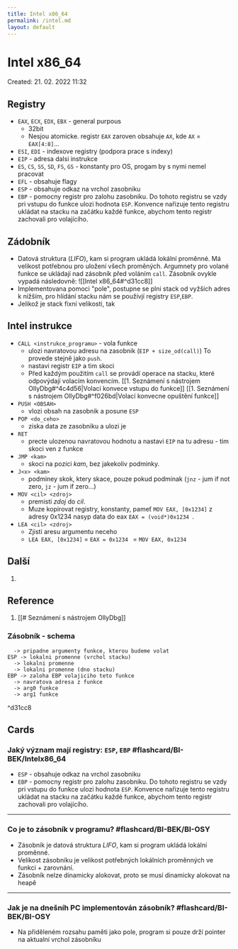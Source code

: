 ```yaml
---
title: Intel x86_64
permalink: /intel.md
layout: default 
---
```


# Intel x86_64
Created: 21. 02. 2022 11:32

## Registry
-  ```EAX```, ```ECX```, ```EDX```, ```EBX``` - general purpous
	- 32bit
	- Nesjou atomicke. registr ```EAX``` zaroven obsahuje ```AX```, kde ```AX``` = ```EAX[4:8]```...
- ```ESI```, ```EDI``` - indexove registry (podpora prace s indexy)
- ```EIP``` - adresa dalsi instrukce
- ```ES```, ```CS```, ```SS```, ```SD```, ```FS```, ```GS``` - konstanty pro OS, progam by s nymi nemel pracovat
- ```EFL``` - obsahuje flagy
- ```ESP``` - obsahuje odkaz na vrchol zasobniku
- ```EBP``` - pomocny registr pro zalohu zasobniku. Do tohoto registru se vzdy pri vstupu do funkce ulozi hodnota ```ESP```. Konvence nařizuje tento registru ukládat na stacku na začátku každé funkce, abychom tento registr zachovali pro volajícího.
## Zádobník
- Datová struktura (*LIFO*), kam si program ukládá lokální proměnné. Má velikost potřebnou pro uložení všech proměných. Argumnety pro volané funkce se ukládají nad zásobník před voláním ```call```. Zásobník ovykle vypadá následovně: ![[Intel x86_64#^d31cc8]]
- Implementovana pomoci "pole", postupne se plni stack od vyžších adres k nižším, pro hlídání stacku nám se používjí registry ```ESP```,```EBP```.
- Jelikož je stack fixní velikosti, tak 

## Intel instrukce
- ```CALL <instrukce_programu>``` - vola funkce
	- ulozi navratovou adresu na zasobnik (```EIP + size_od(call)```) To provede stejně jako ```push```. 
	- nastavi registr ```EIP``` a tim skoci
	- Před každým použitím ```call``` se provádí operace na stacku, které odpovýdají volacím konvencím. [[1. Seznámení s nástrojem OllyDbg#^4c4d56|Volací konvece vstupu do funkce]] [[1. Seznámení s nástrojem OllyDbg#^f026bd|Volací konvecne opuštění funkce]]
- ```PUSH <OBSAH>```
	- vlozi obsah na zasobnik a posune ```ESP```
- ```POP <do_ceho>```
	- ziska data ze zasobniku a ulozi je
- ```RET```
	- precte ulozenou navratovou hodnotu a nastavi ```EIP``` na tu adresu - tim skoci ven z funkce
- ```JMP <kam>```
	- skoci na pozici *kam*, bez jakekoliv podminky.
- ```J<x> <kam>```
	- podminey skok, ktery skace, pouze pokud podminak (```jnz``` - jum if not zero, ```jz``` - jum if zero...)
- ```MOV <cil> <zdroj>```
	- premisti *zdoj* do *cil*.
	- Muze kopirovat registry, konstanty, pameť ```MOV EAX, [0x1234]``` z adresy 0x1234 nasyp data do eax ```EAX = (void*)0x1234 ```.
- ```LEA <cil> <zdroj>```
	- Zjisti aresu argumentu neceho
	- ```LEA EAX, [0x1234]``` = ```EAX = 0x1234 ``` = ```MOV EAX, 0x1234```

## Další
1. 
## Reference
1.  [[# Seznámení s nástrojem OllyDbg]]
  
  ### Zásobník - schema
  ```
	-> pripadne argumenty funkce, kterou budeme volat
ESP	-> lokalni promenne (vrchol stacku)
	-> lokalni promenne
	-> lokalni promenne (dno stacku)
EBP -> zaloha EBP volajiciho teto funkce
    -> navratova adresa z funkce
	-> arg0 funkce
	-> arg1 funkce
  ```

^d31cc8

## Cards
### Jaký význam mají registry: `ESP`, `EBP`  #flashcard/BI-BEK/Intelx86_64
-  ```ESP``` - obsahuje odkaz na vrchol zasobniku
- ```EBP``` - pomocny registr pro zalohu zasobniku. Do tohoto registru se vzdy pri vstupu do funkce ulozi hodnota ```ESP```. Konvence nařizuje tento registru ukládat na stacku na začátku každé funkce, abychom tento registr zachovali pro volajícího.
- - -
  ### Co je to zásobník v programu? #flashcard/BI-BEK/BI-OSY
- Zásobník je datová struktura *LIFO*, kam si program ukládá lokální proměnné. 
- Velikost zásobníku je velikost potřebných lokálních proměnných ve funkci + zarovnání.
- Zásobník nelze dinamicky alokovat, proto se musí dinamicky alokovat na heapě
- - -
  ### Jak je na dnešníh PC implementován zásobník? #flashcard/BI-BEK/BI-OSY
- Na přiděleném rozsahu paměti jako pole, program si pouze drží pointer na aktualní vrchol zásobníku
